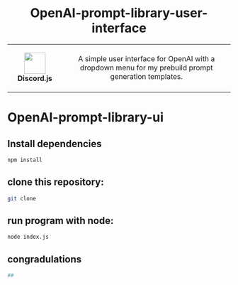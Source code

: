 <h1 align="center">OpenAI-prompt-library-user-interface</h1>
<table align="center">
  <tr>
    <td align="center" height="108" width="108">
        <img     src=""
        width="48"
        height="48"
        />
        <br /><strong>Discord.js</strong>
    </td>
    <td align="center" height="108">
      <p align="center">A simple user interface for OpenAI with a dropdown menu for my prebuild prompt generation templates. 
      </p>
     </td>
   </tr>
 </table>


# OpenAI-prompt-library-ui

## Install dependencies
```sh
npm install
```
## clone this repository:
```sh
git clone
```
## run program with node:
```sh
node index.js
```
## congradulations
```sh
##
```

